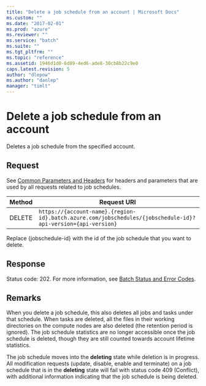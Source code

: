 ```yaml
---
title: "Delete a job schedule from an account | Microsoft Docs"
ms.custom: ""
ms.date: "2017-02-01"
ms.prod: "azure"
ms.reviewer: ""
ms.service: "batch"
ms.suite: ""
ms.tgt_pltfrm: ""
ms.topic: "reference"
ms.assetid: 1946d1d0-6d89-4ed6-ade8-30cb8b22c9e0
caps.latest.revision: 5
author: "dlepow"
ms.author: "danlep"
manager: "timlt"
---
```

# Delete a job schedule from an account
  Deletes a job schedule from the specified account.  
  
## Request  
 See [Common Parameters and Headers](../batchservice/common-parameters-and-headers.md) for headers and parameters that are used by all requests related to job schedules.  
  
|Method|Request URI|  
|------------|-----------------|  
|DELETE|`https://{account-name}.{region-id}.batch.azure.com/jobschedules/{jobschedule-id}?api-version={api-version}`|  
  
 Replace {jobschedule-id} with the id of the job schedule that you want to delete.  
  
## Response  
 Status code: 202. For more information, see [Batch Status and Error Codes](../batchservice/batch-status-and-error-codes.md).  
  
## Remarks  
 When you delete a job schedule, this also deletes all jobs and tasks under that schedule.  When tasks are deleted, all the files in their working directories on the compute nodes are also deleted (the retention period is ignored). The job schedule statistics are no longer accessible once the job schedule is deleted, though they are still counted towards account lifetime statistics.  
  
 The job schedule moves into the **deleting** state while deletion is in progress.  All modification requests (update, disable, enable and terminate) on a job schedule that is in the **deleting** state will fail with status code 409 (Conflict), with additional information indicating that the job schedule is being deleted.  
  
  